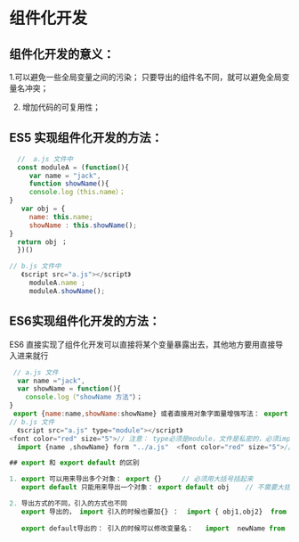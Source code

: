 # 组件化开发

## 组件化开发的意义：

1.可以避免一些全局变量之间的污染； 只要导出的组件名不同，就可以避免全局变量名冲突；

2. 增加代码的可复用性；

## ES5 实现组件化开发的方法：

``` javascript
  //  a.js 文件中
  const moduleA = (function(){
     var name = "jack",
     function showName(){
     console.log（this.name）；
}    
   var obj = {
     name: this.name;
     showName : this.showName();
}
  return obj ；
  })()

// b.js 文件中
   《script src="a.js"></script》
     moduleA.name ;
     moduleA.showName();
```

## ES6实现组件化开发的方法：

 ES6 直接实现了组件化开发可以直接将某个变量暴露出去，其他地方要用直接导入进来就行

```javascript
 // a.js 文件 
  var name ="jack",
  var showName = function(){
    console.log（"showName 方法"）；
}
 export {name:name,showName:showName} 或者直接用对象字面量增强写法： export {name,showName}
// b.js 文件
  《script src="a.js" type="module"></script》
<font color="red" size="5">// 注意： type必须是module，文件是私密的，必须import来能复用代码；</font> 
  import {name ,showName} form "../a.js"  <font color="red" size="5">// 注意： 导入的时候变量名必须同名</font> 

## export 和 export default 的区别

1. export 可以用来导出多个对象： export {}     // 必须用大括号括起来
   export default 只能用来导出一个对象： export default obj    // 不需要大括号

2. 导出方式的不同，引入的方式也不同
   export 导出的， import 引入的时候也要加{} ：  import { obj1,obj2}  from "../" 
   
   export default导出的： 引入的时候可以修改变量名：   import  newName from "../"
